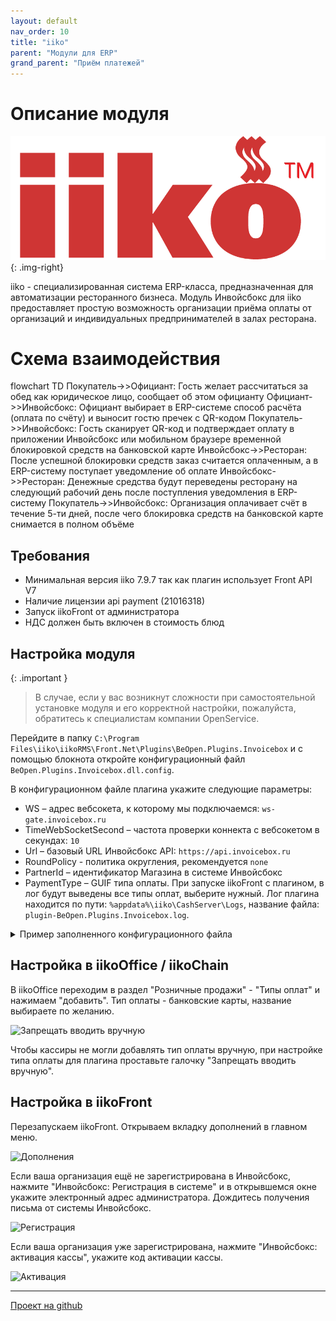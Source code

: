```yaml
---
layout: default
nav_order: 10
title: "iiko"
parent: "Модули для ERP"
grand_parent: "Приём платежей"
---
```


# Описание модуля

![iiko](/assets/images/erp/iiko.png){: .img-right}

iiko - специализированная система ERP-класса, предназначенная для автоматизации ресторанного бизнеса.
Модуль Инвойсбокс для iiko предоставляет простую возможность организации приёма оплаты от организаций и
индивидуальных предпринимателей в залах ресторана.

# Схема взаимодействия

<div class="mermaid">
flowchart TD
    Покупатель->>Официант: Гость желает рассчитаться за обед как юридическое лицо, сообщает об этом официанту
    Официант->>Инвойсбокс: Официант выбирает в ERP-системе способ расчёта (оплата по счёту) и выносит гостю пречек с QR-кодом
    Покупатель->>Инвойсбокс: Гость сканирует QR-код и подтверждает оплату в приложении Инвойсбокс или мобильном браузере временной блокировкой средств на банковской карте
    Инвойсбокс->>Ресторан: После успешной блокировки средств заказ считается оплаченным, а в ERP-систему поступает уведомление об оплате
    Инвойсбокс->>Ресторан: Денежные средства будут переведены ресторану на следующий рабочий день после поступления уведомления в ERP-систему
    Покупатель->>Инвойсбокс: Организация оплачивает счёт в течение 5-ти дней, после чего блокировка средств на банковской карте снимается в полном объёме
</div>


## Требования

- Минимальная версия iiko 7.9.7 так как плагин использует Front API V7
- Наличие лицензии api payment (21016318)
- Запуск iikoFront от администратора
- НДС должен быть включен в стоимость блюд

## Настройка модуля

{: .important }
> В случае, если у вас возникнут сложности при самостоятельной установке модуля и его корректной настройки, пожалуйста,
обратитесь к специалистам компании OpenService.

Перейдите в папку `C:\Program Files\iiko\iikoRMS\Front.Net\Plugins\BeOpen.Plugins.Invoicebox`
и с помощью блокнота откройте конфигурационный файл `BeOpen.Plugins.Invoicebox.dll.config`.

В конфигурационном файле плагина укажите следующие параметры:

- WS – адрес вебсокета, к которому мы подключаемся: `ws-gate.invoicebox.ru`
- TimeWebSocketSecond – частота проверки коннекта с вебсокетом в секундах: `10`
- Url – базовый URL Инвойсбокс API: `https://api.invoicebox.ru`
- RoundPolicy - политика округления, рекомендуется `none`
- PartnerId – идентификатор Магазина в системе Инвойсбокс
- PaymentType – GUIF типа оплаты. При запуске iikoFront с плагином, в лог будут выведены все типы оплат, выберите нужный.
Лог плагина находится по пути: `%appdata%\iiko\CashServer\Logs`, название файла: `plugin-BeOpen.Plugins.Invoicebox.log`.

<details>
  <summary>Пример заполненного конфигурационного файла</summary>
<section markdown="1">
``` xml
<BeOpen.Plugins.Invoicebox.Properties.AppSettings>
  <setting name="WS" serializeAs="String">
    <value>ws-gate.invoicebox.ru</value>
  </setting>
  <setting name="TimeWebSocketSecond" serializeAs="String">
    <value>10</value>
  </setting>
  <setting name="Url" serializeAs="String">
    <value>https://api.invoicebox.ru</value>
  </setting>
  <setting name="PartnerId" serializeAs="String">
    <value>ffffffff-ffff-ffff-ffff-ffffffffffff</value>
  </setting>
  <setting name="PaymentType" serializeAs="String">
    <value>27993602-39c4-4d08-8a60-fe8ea63ba181</value>
  </setting>
</BeOpen.Plugins.Invoicebox.Properties.AppSettings>
```
</section>
</details>

## Настройка в iikoOffice / iikoChain

В iikoOffice переходим в раздел "Розничные продажи" - "Типы оплат" и нажимаем "добавить".
Тип оплаты - банковские карты, название выбираете по желанию.

![Запрещать вводить вручную](/assets/images/erp/iiko_office_settings.png)

Чтобы кассиры не могли добавлять тип оплаты вручную, при настройке типа оплаты для плагина проставьте галочку "Запрещать вводить вручную".


## Настройка в iikoFront

Перезапускаем iikoFront. Открываем вкладку дополнений в главном меню.

![Дополнения](/assets/images/erp/iiko_front_menu.png)

Если ваша организация ещё не зарегистрирована в Инвойсбокс, нажмите "Инвойсбокс: Регистрация в системе" и в открывшемся
окне укажите электронный адрес администратора. Дождитесь получения письма от системы Инвойсбокс.

![Регистрация](/assets/images/erp/registration.png)

Если ваша организация уже зарегистрирована, нажмите "Инвойсбокс: активация кассы", укажите код активации кассы.

![Активация](/assets/images/erp/activation.png)


---

[Проект на github](https://github.com/InvoiceBox/1c-bitrix)

